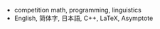 - competition math, programming, linguistics
- English, 简体字, 日本語, C++, LaTeX, Asymptote


<!---
jehu26/jehu26 is a ✨ special ✨ repository because its `README.md` (this file) appears on your GitHub profile.
You can click the Preview link to take a look at your changes.
--->
